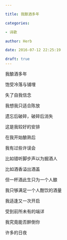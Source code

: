```yaml
---

title: 我酿酒多年

categories:

- 诗歌

author: Herb

date: 2016-07-12 22:25:19

draft: true
---
```


我酿酒多年

饱受冷落与铺埋

失了自我信念

我想我只适合陈放

遗忘后破碎，破碎后消失

这是我较好的安排



在我开始酿熟后

我有过些许误会

比如错听脚步声以为掘酒人

比如酒香溢出酒盖



但一杯酒此生只为一个人酿

我只够满足一个人酣饮的酒量

我适逢又一次开启

受到前所未有的端详

我究竟能否醉倒你

许多的日夜